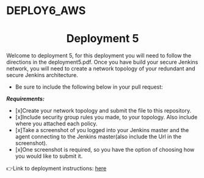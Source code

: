 # DEPLOY6_AWS
<h1 align=center>Deployment 5</h1>

Welcome to deployment 5, for this deployment you will need to follow the directions in the deployment5.pdf. Once you have build your secure Jenkins network, you will need to create a network topology of your redundant and secure Jenkins architecture.     

- Be sure to include the following below in your pull request: 

***Requirements:*** 
- [x]Create your network topology and submit the file to this repository.
- [x]Include security group rules you made, to your topology. Also include where you attached each policy.
- [x]Take a screenshot of you logged into your Jenkins master and the agent connecting to the Jenkins master(also include the Url in the screenshot).
- [x]One screenshot is required, so you have the option of choosing how you would like to submit it. 

👉Link to deployment instructions: [here](https://github.com/kura-labs-org/DEPLOY4_FLASK_APP/blob/main/Deployment%204.pdf)  
